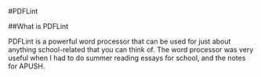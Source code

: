 #PDFLint

##What is PDFLint

PDFLint is a powerful word processor that can be used for just about anything school-related that you can think of. The word processor was very useful when I had to do summer reading essays for school, and the notes for APUSH.